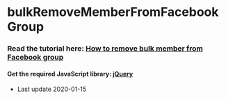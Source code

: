 # bulkRemoveMemberFromFacebookGroup
### Read the tutorial here: [How to remove bulk member from Facebook group](http://anstarworld.com/how-to-bulk-remove-members-from-facebook-group-and-delete-the-group/ "anstarworld")
#### Get the required JavaScript library:  [jQuery](https://code.jquery.com/jquery-3.4.1.min.js "jQuery")
- Last update 2020-01-15
